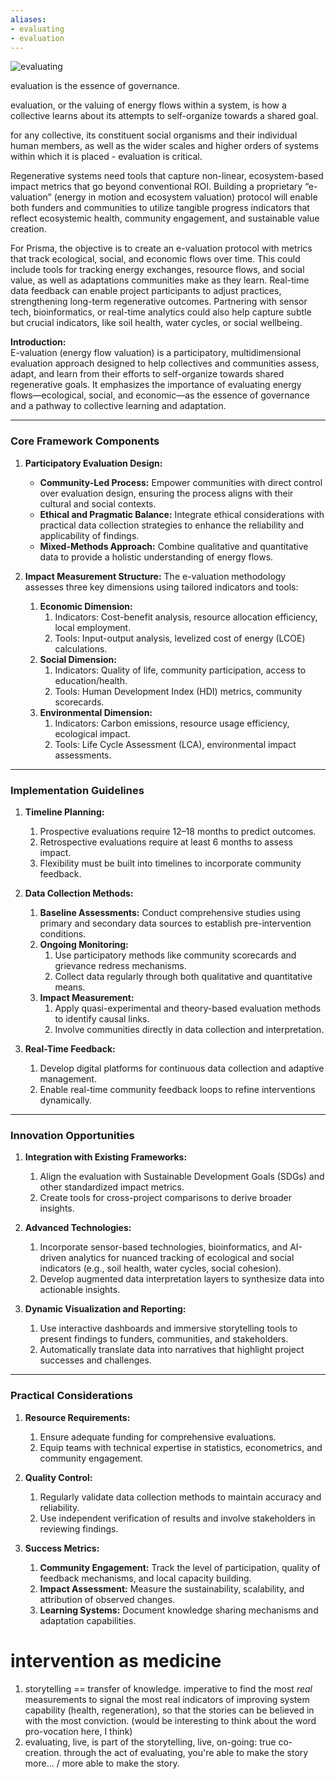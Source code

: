 ```yaml
---
aliases:
- evaluating
- evaluation
---
```


![evaluating](evaluating.png)

evaluation is the essence of governance. 

evaluation, or the valuing of energy flows within a system, is how a collective learns about its attempts to self-organize towards a shared goal. 

for any collective, its constituent social organisms and their individual human members, as well as the wider scales and higher orders of systems within which it is placed - evaluation is critical.

Regenerative systems need tools that capture non-linear, ecosystem-based impact metrics that go beyond conventional ROI. Building a proprietary “e-valuation” (energy in motion and ecosystem valuation) protocol will enable both funders and communities to utilize tangible progress indicators that reflect ecosystemic health, community engagement, and sustainable value creation.

For Prisma, the objective is to create an e-valuation protocol with metrics that track ecological, social, and economic flows over time. This could include tools for tracking energy exchanges, resource flows, and social value, as well as adaptations communities make as they learn. Real-time data feedback can enable project participants to adjust practices, strengthening long-term regenerative outcomes. Partnering with sensor tech, bioinformatics, or real-time analytics could also help capture subtle but crucial indicators, like soil health, water cycles, or social wellbeing.


**Introduction:**  
E-valuation (energy flow valuation) is a participatory, multidimensional evaluation approach designed to help collectives and communities assess, adapt, and learn from their efforts to self-organize towards shared regenerative goals. It emphasizes the importance of evaluating energy flows—ecological, social, and economic—as the essence of governance and a pathway to collective learning and adaptation.

---

### **Core Framework Components**

1. **Participatory Evaluation Design:**
    
    - **Community-Led Process:** Empower communities with direct control over evaluation design, ensuring the process aligns with their cultural and social contexts.
    - **Ethical and Pragmatic Balance:** Integrate ethical considerations with practical data collection strategies to enhance the reliability and applicability of findings.
    - **Mixed-Methods Approach:** Combine qualitative and quantitative data to provide a holistic understanding of energy flows.
      
2. **Impact Measurement Structure:** 
   The e-valuation methodology assesses three key dimensions using tailored indicators and tools: 
	1. **Economic Dimension:**
		1. Indicators: Cost-benefit analysis, resource allocation efficiency, local employment.
		2. Tools: Input-output analysis, levelized cost of energy (LCOE) calculations.
	2. **Social Dimension:**
		1. Indicators: Quality of life, community participation, access to education/health.
		2. Tools: Human Development Index (HDI) metrics, community scorecards.
	3. **Environmental Dimension:**
		1. Indicators: Carbon emissions, resource usage efficiency, ecological impact.
		2. Tools: Life Cycle Assessment (LCA), environmental impact assessments.

---

### **Implementation Guidelines**

1. **Timeline Planning:**
	1. Prospective evaluations require 12–18 months to predict outcomes.
	2. Retrospective evaluations require at least 6 months to assess impact.
	3. Flexibility must be built into timelines to incorporate community feedback.
	   
2. **Data Collection Methods:**
	1. **Baseline Assessments:** Conduct comprehensive studies using primary and secondary data sources to establish pre-intervention conditions.
	2. **Ongoing Monitoring:**
		1. Use participatory methods like community scorecards and grievance redress mechanisms.
		2. Collect data regularly through both qualitative and quantitative means.
	3. **Impact Measurement:**
		1. Apply quasi-experimental and theory-based evaluation methods to identify causal links.
		2. Involve communities directly in data collection and interpretation.
	
3. **Real-Time Feedback:**
	1. Develop digital platforms for continuous data collection and adaptive management.
	2. Enable real-time community feedback loops to refine interventions dynamically.

---

### **Innovation Opportunities**

1. **Integration with Existing Frameworks:**
	1. Align the evaluation with Sustainable Development Goals (SDGs) and other standardized impact metrics.
	2. Create tools for cross-project comparisons to derive broader insights.
	   
2. **Advanced Technologies:**
	1. Incorporate sensor-based technologies, bioinformatics, and AI-driven analytics for nuanced tracking of ecological and social indicators (e.g., soil health, water cycles, social cohesion).
	2. Develop augmented data interpretation layers to synthesize data into actionable insights.
	   
3. **Dynamic Visualization and Reporting:**
	1. Use interactive dashboards and immersive storytelling tools to present findings to funders, communities, and stakeholders.
	2. Automatically translate data into narratives that highlight project successes and challenges.

---

### **Practical Considerations**

1. **Resource Requirements:**
	1. Ensure adequate funding for comprehensive evaluations.
	2. Equip teams with technical expertise in statistics, econometrics, and community engagement.
	   
2. **Quality Control:**
	1. Regularly validate data collection methods to maintain accuracy and reliability.
	2. Use independent verification of results and involve stakeholders in reviewing findings.
	   
3. **Success Metrics:**
	1. **Community Engagement:** Track the level of participation, quality of feedback mechanisms, and local capacity building.
	2. **Impact Assessment:** Measure the sustainability, scalability, and attribution of observed changes.
	3. **Learning Systems:** Document knowledge sharing mechanisms and adaptation capabilities.

# intervention as medicine

1. storytelling == transfer of knowledge. imperative to find the most *real* measurements to signal the most real indicators of improving system capability (health, regeneration), so that the stories can be believed in with the most conviction. (would be interesting to think about the word pro-vocation here, I think)
2. evaluating, live, is part of the storytelling, live, on-going: true co-creation. through the act of evaluating, you're able to make the story more... / more able to make the story. 

